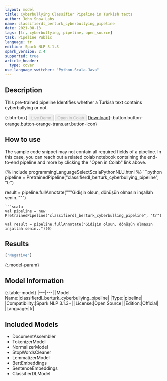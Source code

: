 ```yaml
---
layout: model
title: Cyberbullying Classifier Pipeline in Turkish texts
author: John Snow Labs
name: classifierdl_berturk_cyberbullying_pipeline
date: 2021-08-13
tags: [tr, cyberbullying, pipeline, open_source]
task: Pipeline Public
language: tr
edition: Spark NLP 3.1.3
spark_version: 2.4
supported: true
article_header:
  type: cover
use_language_switcher: "Python-Scala-Java"
---
```


## Description

This pre-trained pipeline Identifies whether a Turkish text contains cyberbullying or not.

{:.btn-box}
<button class="button button-orange" disabled>Live Demo</button>
<button class="button button-orange" disabled>Open in Colab</button>
[Download](https://s3.amazonaws.com/auxdata.johnsnowlabs.com/public/models/classifierdl_berturk_cyberbullying_pipeline_tr_3.1.3_2.4_1628848526053.zip){:.button.button-orange.button-orange-trans.arr.button-icon}

## How to use

The sample code snippet may not contain all required fields of a pipeline. In this case, you can reach out a related colab notebook containing the end-to-end pipeline and more by clicking the "Open in Colab" link above.




<div class="tabs-box" markdown="1">
{% include programmingLanguageSelectScalaPythonNLU.html %}
```python
pipeline = PretrainedPipeline("classifierdl_berturk_cyberbullying_pipeline", "tr")

result = pipeline.fullAnnotate("""Gidişin olsun, dönüşün olmasın inşallah senin..""")
```
```scala
val pipeline = new PretrainedPipeline("classifierdl_berturk_cyberbulling_pipeline", "tr")

val result = pipeline.fullAnnotate("Gidişin olsun, dönüşün olmasın inşallah senin..")(0)

```
</div>

## Results

```bash
["Negative"]
```

{:.model-param}
## Model Information

{:.table-model}
|---|---|
|Model Name:|classifierdl_berturk_cyberbullying_pipeline|
|Type:|pipeline|
|Compatibility:|Spark NLP 3.1.3+|
|License:|Open Source|
|Edition:|Official|
|Language:|tr|

## Included Models

- DocumentAssembler
- TokenizerModel
- NormalizerModel
- StopWordsCleaner
- LemmatizerModel
- BertEmbeddings
- SentenceEmbeddings
- ClassifierDLModel